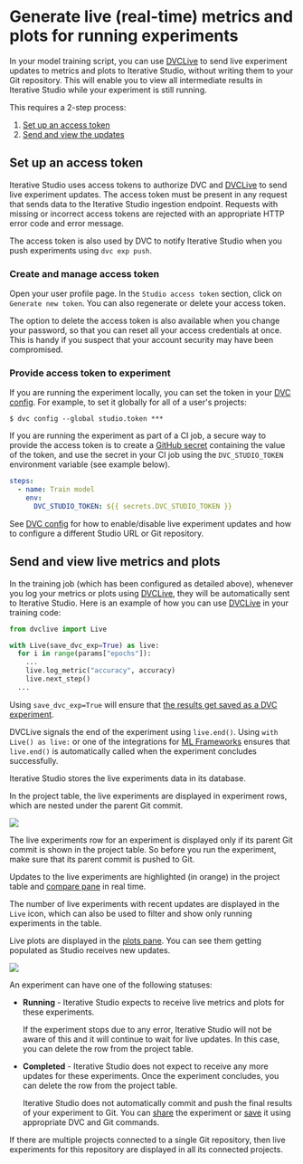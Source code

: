 # Generate live (real-time) metrics and plots for running experiments

In your model training script, you can use [DVCLive] to send live experiment
updates to metrics and plots to Iterative Studio, without writing them to your
Git repository. This will enable you to view all intermediate results in
Iterative Studio while your experiment is still running.

This requires a 2-step process:

1. [Set up an access token](#set-up-an-access-token)
2. [Send and view the updates](#send-and-view-live-metrics-and-plots)

## Set up an access token

Iterative Studio uses access tokens to authorize DVC and [DVCLive] to send live
experiment updates. The access token must be present in any request that sends
data to the Iterative Studio ingestion endpoint. Requests with missing or
incorrect access tokens are rejected with an appropriate HTTP error code and
error message.

The access token is also used by DVC to notify Iterative Studio when you push
experiments using `dvc exp push`.

### Create and manage access token

Open your user profile page. In the `Studio access token` section, click on
`Generate new token`. You can also regenerate or delete your access token.

The option to delete the access token is also available when you change your
password, so that you can reset all your access credentials at once. This is
handy if you suspect that your account security may have been compromised.

### Provide access token to experiment

If you are running the experiment locally, you can set the token in your [DVC
config]. For example, to set it globally for all of a user's projects:

```cli
$ dvc config --global studio.token ***
```

If you are running the experiment as part of a CI job, a secure way to provide
the access token is to create a
[GitHub secret](https://docs.github.com/en/actions/security-guides/encrypted-secrets)
containing the value of the token, and use the secret in your CI job using the
`DVC_STUDIO_TOKEN` environment variable (see example below).

```yaml
steps:
  - name: Train model
    env:
      DVC_STUDIO_TOKEN: ${{ secrets.DVC_STUDIO_TOKEN }}
```

See [DVC config] for how to enable/disable live experiment updates and how to
configure a different Studio URL or Git repository.

## Send and view live metrics and plots

In the training job (which has been configured as detailed above), whenever you
log your metrics or plots using [DVCLive], they will be automatically sent to
Iterative Studio. Here is an example of how you can use [DVCLive] in your
training code:

```py
from dvclive import Live

with Live(save_dvc_exp=True) as live:
  for i in range(params["epochs"]):
    ...
    live.log_metric("accuracy", accuracy)
    live.next_step()
  ...
```

<admon>

Using `save_dvc_exp=True` will ensure that
[the results get saved as a DVC experiment](/doc/dvclive/track-the-results).

</admon>

<admon type="tip">

DVCLive signals the end of the experiment using `live.end()`. Using
`with Live() as live:` or one of the integrations for
[ML Frameworks](/doc/dvclive/ml-frameworks) ensures that `live.end()` is
automatically called when the experiment concludes successfully.

</admon>

Iterative Studio stores the live experiments data in its database.

In the project table, the live experiments are displayed in experiment rows,
which are nested under the parent Git commit.

![](https://static.iterative.ai/img/studio/live_metrics.gif)

<admon>

The live experiments row for an experiment is displayed only if its parent Git
commit is shown in the project table. So before you run the experiment, make
sure that its parent commit is pushed to Git.

</admon>

Updates to the live experiments are highlighted (in orange) in the project table
and
[compare pane](/doc/studio/user-guide/projects-and-experiments/visualize-and-compare#compare-experiments)
in real time.

The number of live experiments with recent updates are displayed in the `Live`
icon, which can also be used to filter and show only running experiments in the
table.

Live plots are displayed in the
[plots pane](/doc/studio/user-guide/projects-and-experiments/visualize-and-compare#how-to-generate-plots).
You can see them getting populated as Studio receives new updates.

![](https://static.iterative.ai/img/studio/live_plots.gif)

An experiment can have one of the following statuses:

- **Running** - Iterative Studio expects to receive live metrics and plots for
  these experiments.

  <admon type="warn">

  If the experiment stops due to any error, Iterative Studio will not be aware
  of this and it will continue to wait for live updates. In this case, you can
  delete the row from the project table.

  </admon>

- **Completed** - Iterative Studio does not expect to receive any more updates
  for these experiments. Once the experiment concludes, you can delete the row
  from the project table.

  <admon type="warn">

  Iterative Studio does not automatically commit and push the final results of
  your experiment to Git. You can [share] the experiment or [save] it using
  appropriate DVC and Git commands.

  </admon>

<admon>

If there are multiple projects connected to a single Git repository, then live
experiments for this repository are displayed in all its connected projects.

</admon>

[dvclive]: /doc/dvclive
[share]: /doc/user-guide/experiment-management/sharing-experiments
[save]: /doc/user-guide/experiment-management/persisting-experiments
[dvc config]: /docs/user-guide/project-structure/configuration#studio
